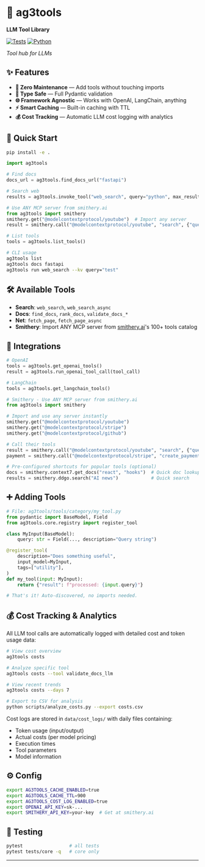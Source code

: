 # 🤖 ag3tools

**LLM Tool Library**

[![Tests](https://img.shields.io/badge/tests-17%2F17%20passing-brightgreen)](#) [![Python](https://img.shields.io/badge/python-3.9%2B-blue)](#)

*Tool hub for LLMs*

## ✨ Features

- **🔧 Zero Maintenance** — Add tools without touching imports
- **📝 Type Safe** — Full Pydantic validation
- **🌐 Framework Agnostic** — Works with OpenAI, LangChain, anything
- **⚡ Smart Caching** — Built-in caching with TTL
- **💰 Cost Tracking** — Automatic LLM cost logging with analytics

## 🚀 Quick Start

```bash
pip install -e .
```

```python
import ag3tools

# Find docs
docs_url = ag3tools.find_docs_url("fastapi")

# Search web
results = ag3tools.invoke_tool("web_search", query="python", max_results=5)

# Use ANY MCP server from smithery.ai
from ag3tools import smithery
smithery.get("@modelcontextprotocol/youtube")  # Import any server
result = smithery.call("@modelcontextprotocol/youtube", "search", {"query": "python"})

# List tools
tools = ag3tools.list_tools()
```

```bash
# CLI usage
ag3tools list
ag3tools docs fastapi
ag3tools run web_search --kv query="test"
```

## 🛠️ Available Tools

- **Search**: `web_search`, `web_search_async`
- **Docs**: `find_docs`, `rank_docs`, `validate_docs_*`
- **Net**: `fetch_page`, `fetch_page_async`
- **Smithery**: Import ANY MCP server from [smithery.ai](https://smithery.ai)'s 100+ tools catalog

## 🔌 Integrations

```python
# OpenAI
tools = ag3tools.get_openai_tools()
result = ag3tools.run_openai_tool_call(tool_call)

# LangChain
tools = ag3tools.get_langchain_tools()

# Smithery - Use ANY MCP server from smithery.ai
from ag3tools import smithery

# Import and use any server instantly
smithery.get("@modelcontextprotocol/youtube")
smithery.get("@modelcontextprotocol/stripe")
smithery.get("@modelcontextprotocol/github")

# Call their tools
result = smithery.call("@modelcontextprotocol/youtube", "search", {"query": "python"})
payment = smithery.call("@modelcontextprotocol/stripe", "create_payment_link", {...})

# Pre-configured shortcuts for popular tools (optional)
docs = smithery.context7.get_docs("react", "hooks")  # Quick doc lookup
results = smithery.ddgo.search("AI news")            # Quick search
```

## ➕ Adding Tools

```python
# File: ag3tools/tools/category/my_tool.py
from pydantic import BaseModel, Field
from ag3tools.core.registry import register_tool

class MyInput(BaseModel):
    query: str = Field(..., description="Query string")

@register_tool(
    description="Does something useful",
    input_model=MyInput,
    tags=["utility"],
)
def my_tool(input: MyInput):
    return {"result": f"processed: {input.query}"}

# That's it! Auto-discovered, no imports needed.
```

## 💰 Cost Tracking & Analytics

All LLM tool calls are automatically logged with detailed cost and token usage data:

```bash
# View cost overview
ag3tools costs

# Analyze specific tool
ag3tools costs --tool validate_docs_llm

# View recent trends  
ag3tools costs --days 7

# Export to CSV for analysis
python scripts/analyze_costs.py --export costs.csv
```

Cost logs are stored in `data/cost_logs/` with daily files containing:
- Token usage (input/output)
- Actual costs (per model pricing)
- Execution times
- Tool parameters
- Model information

## ⚙️ Config

```bash
export AG3TOOLS_CACHE_ENABLED=true
export AG3TOOLS_CACHE_TTL=900
export AG3TOOLS_COST_LOG_ENABLED=true
export OPENAI_API_KEY=sk-...
export SMITHERY_API_KEY=your-key  # Get at smithery.ai
```

## 🧪 Testing

```bash
pytest                 # all tests
pytest tests/core -q   # core only
```

---
